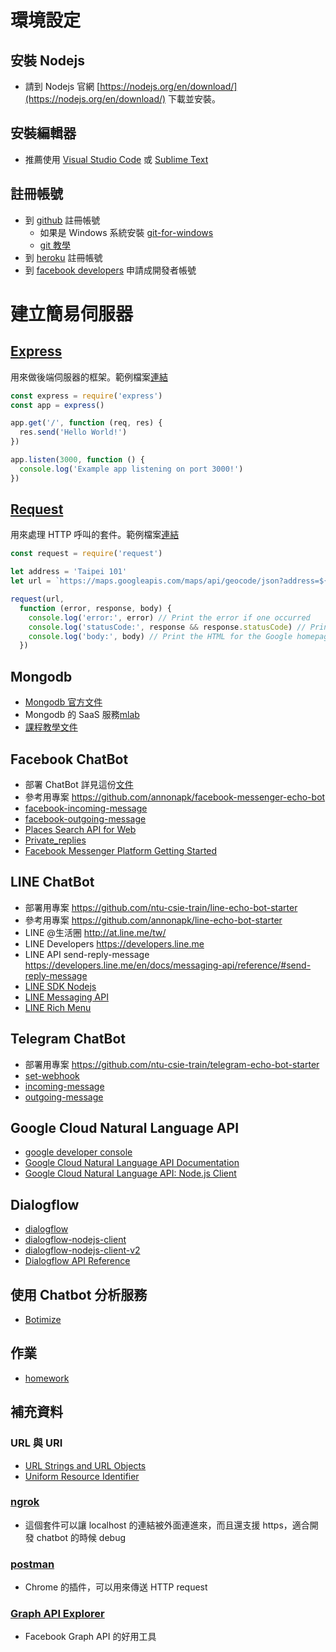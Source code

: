# 環境設定
## 安裝 Nodejs
  * 請到 Nodejs 官網 [https://nodejs.org/en/download/](https://nodejs.org/en/download/) 下載並安裝。

## 安裝編輯器
  * 推薦使用 [Visual Studio Code](https://code.visualstudio.com/) 或 [Sublime Text](https://www.sublimetext.com/)
## 註冊帳號
  * 到 [github](https://www.github.com) 註冊帳號
    * 如果是 Windows 系統安裝 [git-for-windows](https://git-for-windows.github.io/)
    * [git 教學](https://git-scm.com/book/zh-tw/v1/%E9%96%8B%E5%A7%8B)
  * 到 [heroku](https://www.heroku.com) 註冊帳號
  * 到 [facebook developers](https://developers.facebook.com) 申請成開發者帳號

# 建立簡易伺服器
## [Express](https://expressjs.com/) 
用來做後端伺服器的框架。範例檔案[連結](https://github.com/ntu-csie-train/chatbot-class/tree/master/examples/express)
```javascript
const express = require('express')
const app = express()

app.get('/', function (req, res) {
  res.send('Hello World!')
})

app.listen(3000, function () {
  console.log('Example app listening on port 3000!')
})
```

## [Request](https://github.com/request/request)
用來處理 HTTP 呼叫的套件。範例檔案[連結](https://github.com/ntu-csie-train/chatbot-class/tree/master/examples/request)
```javascript
const request = require('request')

let address = 'Taipei 101'
let url = `https://maps.googleapis.com/maps/api/geocode/json?address=${address}`

request(url,
  function (error, response, body) {
    console.log('error:', error) // Print the error if one occurred
    console.log('statusCode:', response && response.statusCode) // Print the response status code if a response was received
    console.log('body:', body) // Print the HTML for the Google homepage.
  })

```

## Mongodb
  * [Mongodb 官方文件](https://mongodb.github.io/node-mongodb-native/)
  * Mongodb 的 SaaS 服務[mlab](https://mlab.com/)
  * [課程教學文件](./mongodb.md)

## Facebook ChatBot
  * 部署 ChatBot 詳見這份[文件](./deploy_fb_chatbot.md)
  * 參考用專案 https://github.com/annonapk/facebook-messenger-echo-bot
  * [facebook-incoming-message](https://developers.facebook.com/docs/messenger-platform/webhook-reference#format)
  * [facebook-outgoing-message](https://developers.facebook.com/docs/messenger-platform/send-api-reference#request)
  * [Places Search API for Web](https://developers.facebook.com/docs/places/web/search)
  * [Private_replies](https://developers.facebook.com/docs/graph-api/reference/object/private_replies/)
  * [Facebook Messenger Platform Getting Started](https://developers.facebook.com/docs/messenger-platform/guides/setup)

## LINE ChatBot
  * 部署用專案 https://github.com/ntu-csie-train/line-echo-bot-starter
  * 參考用專案 https://github.com/annonapk/line-echo-bot-starter
  * LINE @生活圈 http://at.line.me/tw/ 
  * LINE Developers https://developers.line.me
  * LINE API send-reply-message https://developers.line.me/en/docs/messaging-api/reference/#send-reply-message
  * [LINE SDK Nodejs](https://line.github.io/line-bot-sdk-nodejs/)
  * [LINE Messaging API](https://developers.line.me/en/docs/messaging-api/reference/)
  * [LINE Rich Menu](https://developers.line.me/en/docs/messaging-api/using-rich-menus/)

## Telegram ChatBot
  * 部署用專案 https://github.com/ntu-csie-train/telegram-echo-bot-starter
  * [set-webhook](https://core.telegram.org/bots/api#setwebhook)
  * [incoming-message](https://core.telegram.org/bots/api#getting-updates)
  * [outgoing-message](https://core.telegram.org/bots/api#sendmessage)

## Google Cloud Natural Language API
  * [google developer console](https://console.developers.google.com/)
  * [Google Cloud Natural Language API Documentation](https://cloud.google.com/natural-language/docs/)
  * [Google Cloud Natural Language API: Node.js Client](https://cloud.google.com/nodejs/docs/reference/language/1.1.x/?hl=zh-tw)

## Dialogflow
  * [dialogflow](https://dialogflow.com/)
  * [dialogflow-nodejs-client](https://github.com/dialogflow/dialogflow-nodejs-client)
  * [dialogflow-nodejs-client-v2](https://github.com/dialogflow/dialogflow-nodejs-client-v2)
  * [Dialogflow API Reference](https://dialogflow.com/docs/reference/api-v2/rpc/)

## 使用 Chatbot 分析服務
  * [Botimize](https://www.getbotimize.com/)

## 作業
  * [homework](/homework.md)

## 補充資料
 ### URL 與 URI 
  * [URL Strings and URL Objects](https://nodejs.org/api/url.html)
  * [Uniform Resource Identifier](https://en.wikipedia.org/wiki/Uniform_Resource_Identifier)
 ### [ngrok](https://ngrok.com/)
  * 這個套件可以讓 localhost 的連結被外面連進來，而且還支援 https，適合開發 chatbot 的時候 debug

 ### [postman](https://chrome.google.com/webstore/detail/postman/fhbjgbiflinjbdggehcddcbncdddomop?hl=zh-TW)
  * Chrome 的插件，可以用來傳送 HTTP request
 ### [Graph API Explorer](https://developers.facebook.com/tools/explorer/)
  * Facebook Graph API 的好用工具
